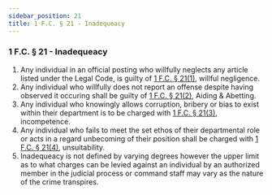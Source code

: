 ```yaml
---
sidebar_position: 21
title: 1 F.C. § 21 - Inadequeacy
---
```


<h3 id="FC1.21">1 F.C. § 21 - Inadequeacy</h3>
<ol>
	<li>Any individual in an official posting who willfully neglects any article listed under the Legal Code, is guilty of <a href="#FC1.20">1 F.C. § 21(1)</a>, willful negligence.</li>
	<li>Any individual who willfully does not report an offense despite having observed it occuring shall be guilty of <a href="#FC1.20">1 F.C. § 21(2)</a>, Aiding & Abetting.</li>
	<li>Any individual who knowingly allows corruption, bribery or bias to exist within their department is to be charged with <a href="#FC1.20">1 F.C. § 21(3)</a>, incompetence.</li>
	<li>Any individual who fails to meet the set ethos of their departmental role or acts in a regard unbecoming of their position shall be charged with <a href="#FC1.20">1 F.C. § 21(4)</a>, unsuitability.</li>
	<li>Inadequeacy is not defined by varying degrees however the upper limit as to what charges can be levied against an individual by an authorized member in the judicial process or command staff may vary as the nature of the crime transpires.</li>
</ol>